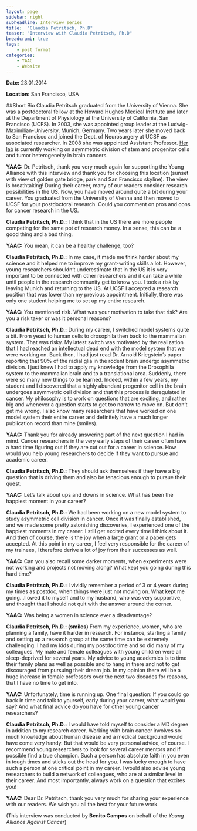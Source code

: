 ```yaml
---
layout: page
sidebar: right
subheadline: Interview series
title:  "Claudia Petritsch, Ph.D"
teaser: "Interview with Claudia Petritsch, Ph.D"
breadcrumb: true
tags:
    - post format
categories:
    - YAAC
    - Website
---
```


**Date:** 23.01.2014 

**Location:** San Francisco, USA  


##Short Bio
Claudia Petritsch graduated from the University of Vienna. She was a postdoctoral fellow at the Howard Hughes Medical Institute and later at the Department of Physiology at the University of California, San Francisco (UCFS).  In 2003, she was appointed group leader at the Ludwig-Maximilian-University, Munich, Germany. Two years later she moved back to San Francisco and joined the Dept. of Neurosurgery at UCSF as associated researcher. In 2008 she was appointed Assistant Professor. <a href="http://neurosurgery.ucsf.edu/index.php/research_BTRC_petritsch.html" target="_blank">Her lab</a> is currently working on asymmetric division of stem and progenitor cells and tumor heterogeneity in brain cancers.

**YAAC:** Dr. Petritsch, thank you very much again for supporting the Young Alliance with this interview and thank you for choosing this location (sunset with view of golden gate bridge, park and San Francisco skyline). The view is breathtaking! 
During their career, many of our readers consider research possibilities in the US. Now, you have moved around quite a bit during your career. You graduated from the University of Vienna and then moved to UCSF for your postdoctoral research. Could you comment on pros and cons for cancer research in the US.  

**Claudia Petritsch, Ph.D.:** I think that in the US there are more people competing for the same pot of research money. In a sense, this can be a good thing and a bad thing.    

**YAAC:** You mean, it can be a healthy challenge, too?   

**Claudia Petritsch, Ph.D.:** In my case, it made me think harder about my science and it helped me to improve my grant-writing skills a lot. However, young researchers shouldn’t underestimate that in the US it is very important to be connected with other researchers and it can take a while until people in the research community get to know you. I took a risk by leaving Munich and returning to the US. At UCSF I accepted a research position that was lower than my previous appointment. Initially, there was only one student helping me to set up my entire research.    

**YAAC:** You mentioned risk. What was your motivation to take that risk? Are you a risk taker or was it personal reasons?   

**Claudia Petritsch, Ph.D.:** During my career, I switched model systems quite a bit. From yeast to human cells to drosophila then back to the mammalian system. That was risky. My latest switch was motivated by the realization that I had reached an intellectual dead end with the model system that we were working on. Back then, I had just read Dr. Arnold Kriegstein’s paper reporting that 90% of the radial glia in the rodent brain undergo asymmetric division.  I just knew I had to apply my knowledge from the Drosophila system to the mammalian brain and to a translational area. Suddenly, there were so many new things to be learned. Indeed, within a few years, my student and I discovered that a highly abundant progenitor cell in the brain undergoes asymmetric cell division and that this process is deregulated in cancer.  My philosophy is to work on questions that are exciting, and rather big and whenever a question starts to get too narrow to move on. But don’t get me wrong, I also know many researchers that have worked on one model system their entire career and definitely have a much longer publication record than mine (smiles).    

**YAAC:** Thank you for already answering part of the next question I had in mind. Cancer researchers in the very early steps of their career often have a hard time figuring out if they are cut out for a career in science. How would you help young researchers to decide if they want to pursue and academic career.    

**Claudia Petritsch, Ph.D.:** They should ask themselves if they have a big question that is driving them and also be tenacious enough to pursue their quest.   

**YAAC:** Let’s talk about ups and downs in science. What has been the happiest moment in your career?   

**Claudia Petritsch, Ph.D.:** We had been working on a new model system to study asymmetric cell division in cancer. Once it was finally established, and we made some pretty astonishing discoveries, I experienced one of the happiest moments in my career. I still get excited every time I think about it.  And then of course, there is the joy when a large grant or a paper gets accepted. At this point in my career, I feel very responsible for the career of my trainees, I therefore derive a lot of joy from their successes as well.     

**YAAC:** Can you also recall some darker moments, when experiments were not working and projects not moving along? What kept you going during this hard time?    

**Claudia Petritsch, Ph.D.:** I vividly remember a period of 3 or 4 years during my times as postdoc, when things were just not moving on. What kept me going…I owed it to myself and to my husband, who was very supportive, and thought that I should not quit with the answer around the corner.   

**YAAC:** Was being a women in science ever a disadvantage?   

**Claudia Petritsch, Ph.D.: (smiles)** From my experience, women, who are planning a family, have it harder in research. For instance, starting a family and setting up a research group at the same time can be extremely challenging. I had my kids during my postdoc time and so did many of my colleagues.  My male and female colleagues with young children were all sleep-deprived for several years. My advice to young academics is to time their family plans as well as possible and to hang in there and not to get discouraged from pursuing their dream job. In my opinion there will be a huge increase in female professors over the next two decades for reasons, that I have no time to get into.     

**YAAC:** Unfortunately, time is running up. One final question: If you could go back in time and talk to yourself, early during your career, what would you say? And what final advice do you have for other young cancer researchers?   

**Claudia Petritsch, Ph.D.:** I would have told myself to consider a MD degree in addition to my research career. Working with brain cancer involves so much knowledge about human disease and a medical background would have come very handy. But that would be very personal advice, of course. I recommend young researchers to look for several career mentors and if possible find a true champion. Such a person has absolute faith in you even in tough times and sticks out the head for you. I was lucky enough to have such a person at one critical point in my career. I would also advise young researchers to build a network of colleagues, who are at a similar level in their career. And most importantly, always work on a question that excites you!   

**YAAC:** Dear Dr. Petritsch, thank you very much for sharing your experience with our readers. We wish you all the best for your future work.   



(This interview was conducted by **Benito Campos** on behalf of the _Young Alliance Against Cancer_)

